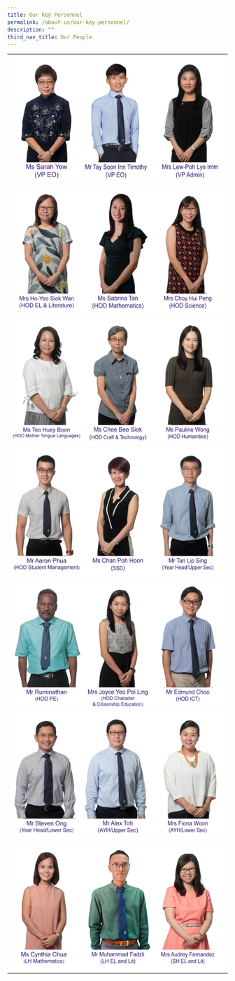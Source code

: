 ```yaml
---
title: Our Key Personnel
permalink: /about-us/our-key-personnel/
description: ""
third_nav_title: Our People
---
```

|  | 
| -------- |
|![](/images/Keypersonnel/row100.png) |
|![](/images/Keypersonnel/row200.png)   |
|![](/images/Keypersonnel/row300.png) |
| ![](/images/Keypersonnel/row400.png) |
|![](/images/Keypersonnel/row500.png)|
| ![](/images/Keypersonnel/row600.png)|
| ![](/images/Keypersonnel/row700.png)|
